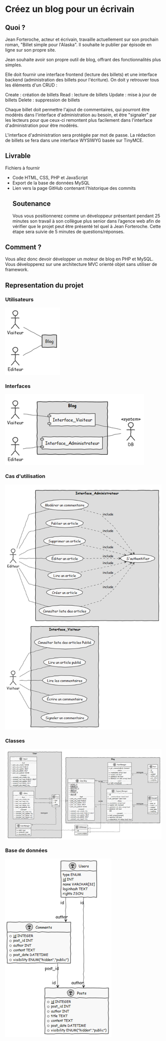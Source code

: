   
  
# Créez un blog pour un écrivain
  
  
## Quoi ?
  
  
Jean Forteroche, acteur et écrivain, travaille actuellement sur son prochain roman, "Billet simple pour l'Alaska". Il souhaite le publier par épisode en ligne sur son propre site.
  
Jean souhaite avoir son propre outil de blog, offrant des fonctionnalités plus simples.
  
Elle doit fournir une interface frontend (lecture des billets) et une interface backend (administration des billets pour l'écriture). On doit y retrouver tous les éléments d'un CRUD :
  
Create : création de billets
Read : lecture de billets
Update : mise à jour de billets
Delete : suppression de billets
  
Chaque billet doit permettre l'ajout de commentaires, qui pourront être modérés dans l'interface d'administration au besoin, et être "signaler" par les lecteurs pour que ceux-ci remontent plus facilement dans l'interface d'administration pour être modérés.
  
L'interface d'administration sera protégée par mot de passe. La rédaction de billets se fera dans une interface WYSIWYG basée sur TinyMCE.
  
## Livrable
  
  
Fichiers à fournir
  
-   Code HTML, CSS, PHP et JavaScript
-   Export de la base de données MySQL
-   Lien vers la page GitHub contenant l'historique des commits
    ## Soutenance
    Vous vous positionnerez comme un développeur présentant pendant 25 minutes son travail à son collègue plus senior dans l’agence web afin de vérifier que le projet peut être présenté tel quel à Jean Forteroche. Cette étape sera suivie de 5 minutes de questions/réponses.
  
## Comment ?
  
  
Vous allez donc devoir développer un moteur de blog en PHP et MySQL.
Vous développerez sur une architecture MVC orienté objet sans utiliser de framework.
  
## Representation du projet
  
  
### Utilisateurs
  
  

![](/doc/img/users.png?0.9224367156584656)  
  
### Interfaces
  
  

![](/doc/img/interfaces.png?0.3843285054231289)  
  
### Cas d'utilisation
  
  

![](/doc/img/usage.png?0.6343477966456277)  
  
### Classes
  
  

![](/doc/img/classes.png?0.45869801708756497)  
  
### Base de données
  
  

![](/doc/img/db.png?0.10888224372864674)  
  